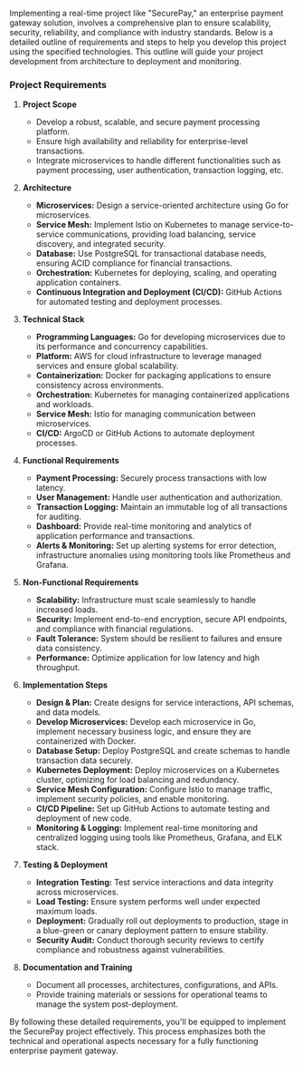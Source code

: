 Implementing a real-time project like "SecurePay," an enterprise payment gateway solution, involves a comprehensive plan to ensure scalability, security, reliability, and compliance with industry standards. Below is a detailed outline of requirements and steps to help you develop this project using the specified technologies. This outline will guide your project development from architecture to deployment and monitoring.

### Project Requirements

1. **Project Scope**
   - Develop a robust, scalable, and secure payment processing platform.
   - Ensure high availability and reliability for enterprise-level transactions.
   - Integrate microservices to handle different functionalities such as payment processing, user authentication, transaction logging, etc.

2. **Architecture**
   - **Microservices:** Design a service-oriented architecture using Go for microservices.
   - **Service Mesh:** Implement Istio on Kubernetes to manage service-to-service communications, providing load balancing, service discovery, and integrated security.
   - **Database:** Use PostgreSQL for transactional database needs, ensuring ACID compliance for financial transactions.
   - **Orchestration:** Kubernetes for deploying, scaling, and operating application containers.
   - **Continuous Integration and Deployment (CI/CD):** GitHub Actions for automated testing and deployment processes.

3. **Technical Stack**
   - **Programming Languages:** Go for developing microservices due to its performance and concurrency capabilities.
   - **Platform:** AWS for cloud infrastructure to leverage managed services and ensure global scalability.
   - **Containerization:** Docker for packaging applications to ensure consistency across environments.
   - **Orchestration:** Kubernetes for managing containerized applications and workloads.
   - **Service Mesh:** Istio for managing communication between microservices.
   - **CI/CD:** ArgoCD or GitHub Actions to automate deployment processes.

4. **Functional Requirements**
   - **Payment Processing:** Securely process transactions with low latency.
   - **User Management:** Handle user authentication and authorization.
   - **Transaction Logging:** Maintain an immutable log of all transactions for auditing.
   - **Dashboard:** Provide real-time monitoring and analytics of application performance and transactions.
   - **Alerts & Monitoring:** Set up alerting systems for error detection, infrastructure anomalies using monitoring tools like Prometheus and Grafana.

5. **Non-Functional Requirements**
   - **Scalability:** Infrastructure must scale seamlessly to handle increased loads.
   - **Security:** Implement end-to-end encryption, secure API endpoints, and compliance with financial regulations.
   - **Fault Tolerance:** System should be resilient to failures and ensure data consistency.
   - **Performance:** Optimize application for low latency and high throughput.

6. **Implementation Steps**
   - **Design & Plan:** Create designs for service interactions, API schemas, and data models.
   - **Develop Microservices:** Develop each microservice in Go, implement necessary business logic, and ensure they are containerized with Docker.
   - **Database Setup:** Deploy PostgreSQL and create schemas to handle transaction data securely.
   - **Kubernetes Deployment:** Deploy microservices on a Kubernetes cluster, optimizing for load balancing and redundancy.
   - **Service Mesh Configuration:** Configure Istio to manage traffic, implement security policies, and enable monitoring.
   - **CI/CD Pipeline:** Set up GitHub Actions to automate testing and deployment of new code.
   - **Monitoring & Logging:** Implement real-time monitoring and centralized logging using tools like Prometheus, Grafana, and ELK stack.

7. **Testing & Deployment**
   - **Integration Testing:** Test service interactions and data integrity across microservices.
   - **Load Testing:** Ensure system performs well under expected maximum loads.
   - **Deployment:** Gradually roll out deployments to production, stage in a blue-green or canary deployment pattern to ensure stability.
   - **Security Audit:** Conduct thorough security reviews to certify compliance and robustness against vulnerabilities.

8. **Documentation and Training**
   - Document all processes, architectures, configurations, and APIs.
   - Provide training materials or sessions for operational teams to manage the system post-deployment.

By following these detailed requirements, you'll be equipped to implement the SecurePay project effectively. This process emphasizes both the technical and operational aspects necessary for a fully functioning enterprise payment gateway.